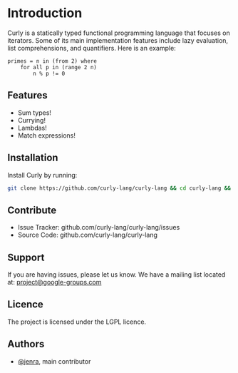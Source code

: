 # Introduction
Curly is a statically typed functional programming language that focuses on iterators. Some of its main implementation features include lazy evaluation, list comprehensions, and quantifiers. Here is an example:
```
primes = n in (from 2) where
    for all p in (range 2 n)
        n % p != 0
```

## Features
- Sum types!
- Currying!
- Lambdas!
- Match expressions!

## Installation
Install Curly by running:
```bash
git clone https://github.com/curly-lang/curly-lang && cd curly-lang && cargo install
```

## Contribute
- Issue Tracker: github.com/curly-lang/curly-lang/issues
- Source Code: github.com/curly-lang/curly-lang

## Support
If you are having issues, please let us know.
We have a mailing list located at: project@google-groups.com

## Licence
The project is licensed under the LGPL licence.

## Authors
- [@jenra](https://github.com/jenra-uwu), main contributor
